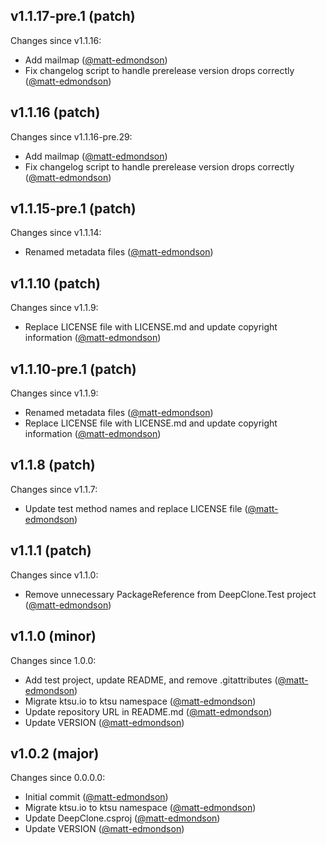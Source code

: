 ## v1.1.17-pre.1 (patch)

Changes since v1.1.16:

- Add mailmap ([@matt-edmondson](https://github.com/matt-edmondson))
- Fix changelog script to handle prerelease version drops correctly ([@matt-edmondson](https://github.com/matt-edmondson))

## v1.1.16 (patch)

Changes since v1.1.16-pre.29:

- Add mailmap ([@matt-edmondson](https://github.com/matt-edmondson))
- Fix changelog script to handle prerelease version drops correctly ([@matt-edmondson](https://github.com/matt-edmondson))

## v1.1.15-pre.1 (patch)

Changes since v1.1.14:

- Renamed metadata files ([@matt-edmondson](https://github.com/matt-edmondson))

## v1.1.10 (patch)

Changes since v1.1.9:

- Replace LICENSE file with LICENSE.md and update copyright information ([@matt-edmondson](https://github.com/matt-edmondson))

## v1.1.10-pre.1 (patch)

Changes since v1.1.9:

- Renamed metadata files ([@matt-edmondson](https://github.com/matt-edmondson))
- Replace LICENSE file with LICENSE.md and update copyright information ([@matt-edmondson](https://github.com/matt-edmondson))

## v1.1.8 (patch)

Changes since v1.1.7:

- Update test method names and replace LICENSE file ([@matt-edmondson](https://github.com/matt-edmondson))

## v1.1.1 (patch)

Changes since v1.1.0:

- Remove unnecessary PackageReference from DeepClone.Test project ([@matt-edmondson](https://github.com/matt-edmondson))

## v1.1.0 (minor)

Changes since 1.0.0:

- Add test project, update README, and remove .gitattributes ([@matt-edmondson](https://github.com/matt-edmondson))
- Migrate ktsu.io to ktsu namespace ([@matt-edmondson](https://github.com/matt-edmondson))
- Update repository URL in README.md ([@matt-edmondson](https://github.com/matt-edmondson))
- Update VERSION ([@matt-edmondson](https://github.com/matt-edmondson))

## v1.0.2 (major)

Changes since 0.0.0.0:

- Initial commit ([@matt-edmondson](https://github.com/matt-edmondson))
- Migrate ktsu.io to ktsu namespace ([@matt-edmondson](https://github.com/matt-edmondson))
- Update DeepClone.csproj ([@matt-edmondson](https://github.com/matt-edmondson))
- Update VERSION ([@matt-edmondson](https://github.com/matt-edmondson))


